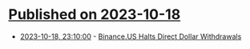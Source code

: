 # [Published on 2023-10-18](index.md)

* [2023-10-18, 23:10:00](https://slashdot.org/story/23/10/18/2114216/binanceus-halts-direct-dollar-withdrawals?utm_source=rss1.0mainlinkanon&utm_medium=feed) - [Binance.US Halts Direct Dollar Withdrawals](https://slashdot.org/story/23/10/18/2114216/binanceus-halts-direct-dollar-withdrawals?utm_source=rss1.0mainlinkanon&utm_medium=feed)
